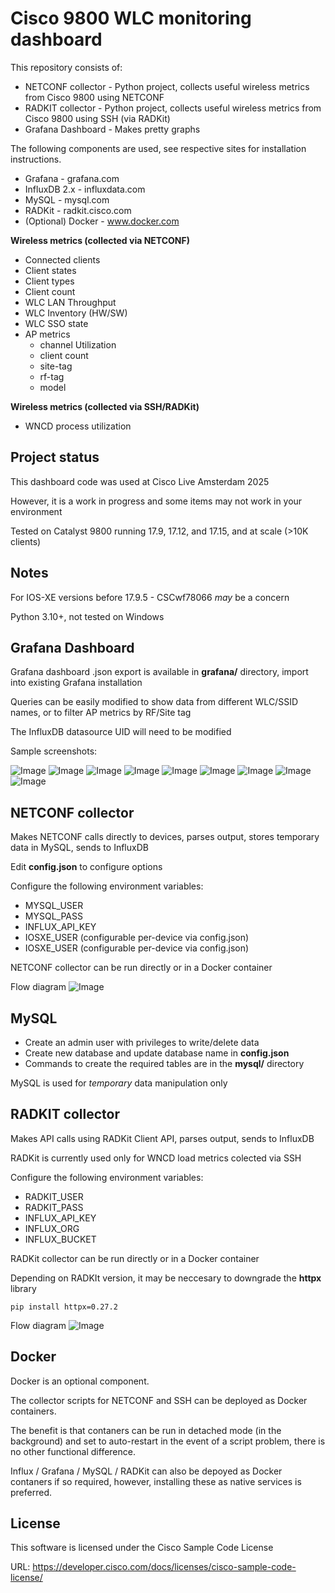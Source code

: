 # Cisco 9800 WLC monitoring dashboard

This repository consists of:

- NETCONF collector - Python project, collects useful wireless metrics from Cisco 9800 using NETCONF
- RADKIT collector - Python project, collects useful wireless metrics from Cisco 9800 using SSH (via RADKit)
- Grafana Dashboard - Makes pretty graphs

The following components are used, see respective sites for installation instructions.
- Grafana - grafana.com
- InfluxDB 2.x - influxdata.com
- MySQL - mysql.com
- RADKit - radkit.cisco.com
- (Optional) Docker - www.docker.com

**Wireless metrics (collected via NETCONF)**

- Connected clients
- Client states
- Client types
- Client count
- WLC LAN Throughput
- WLC Inventory (HW/SW)
- WLC SSO state
- AP metrics
  - channel Utilization
  - client count
  - site-tag
  - rf-tag
  - model

**Wireless metrics (collected via SSH/RADKit)**
- WNCD process utilization

## Project status

This dashboard code was used at Cisco Live Amsterdam 2025

However, it is a work in progress and some items may not work in your environment

Tested on Catalyst 9800 running 17.9, 17.12, and 17.15, and at scale (>10K clients)

## Notes

For IOS-XE versions before 17.9.5 - CSCwf78066 _may_ be a concern

Python 3.10+, not tested on Windows

## Grafana Dashboard

Grafana dashboard .json export is available in **grafana/** directory, import into existing Grafana installation

Queries can be easily modified to show data from different WLC/SSID names, or to filter AP metrics by RF/Site tag

The InfluxDB datasource UID will need to be modified

Sample screenshots:

![Image](https://github.com/ciscowireless/wifi-dashboard/blob/main/images/AP_Inventory.png)
![Image](https://github.com/ciscowireless/wifi-dashboard/blob/main/images/Client_Generatons.png)
![Image](https://github.com/ciscowireless/wifi-dashboard/blob/main/images/Client_Summary.png)
![Image](https://github.com/ciscowireless/wifi-dashboard/blob/main/images/Dashboard_Statistics.png)
![Image](https://github.com/ciscowireless/wifi-dashboard/blob/main/images/Keynote_Summary.png)
![Image](https://github.com/ciscowireless/wifi-dashboard/blob/main/images/Load_Summary.jpg)
![Image](https://github.com/ciscowireless/wifi-dashboard/blob/main/images/Top_Radios_by_Channel_Utilization.png)
![Image](https://github.com/ciscowireless/wifi-dashboard/blob/main/images/Top_Radios_by_Client_Count.png)
![Image](https://github.com/ciscowireless/wifi-dashboard/blob/main/images/WLC_Inventory.png)

## NETCONF collector

Makes NETCONF calls directly to devices, parses output, stores temporary data in MySQL, sends to InfluxDB

Edit **config.json** to configure options

Configure the following environment variables:
- MYSQL_USER
- MYSQL_PASS
- INFLUX_API_KEY
- IOSXE_USER (configurable per-device via config.json)
- IOSXE_USER (configurable per-device via config.json)

NETCONF collector can be run directly or in a Docker container

Flow diagram
![Image](https://github.com/Johnny8Bit/wifi-dashboard/blob/main/images/netconf-flow.png)

## MySQL

- Create an admin user with privileges to write/delete data
- Create new database and update database name in **config.json**
- Commands to create the required tables are in the **mysql/** directory

MySQL is used for _temporary_ data manipulation only

## RADKIT collector

Makes API calls using RADKit Client API, parses output, sends to InfluxDB

RADKit is currently used only for WNCD load metrics colected via SSH

Configure the following environment variables:
- RADKIT_USER
- RADKIT_PASS
- INFLUX_API_KEY
- INFLUX_ORG
- INFLUX_BUCKET

RADKit collector can be run directly or in a Docker container

Depending on RADKIt version, it may be neccesary to downgrade the __httpx__ library
```
pip install httpx=0.27.2
```
Flow diagram
![Image](https://github.com/Johnny8Bit/wifi-dashboard/blob/main/images/ssh-flow.png)

## Docker

Docker is an optional component.

The collector scripts for NETCONF and SSH can be deployed as Docker containers.

The benefit is that contaners can be run in detached mode (in the background) and set to auto-restart in the event of a script problem, there is no other functional difference.

Influx / Grafana / MySQL / RADKit can also be depoyed as Docker contaners if so required, however, installing these as native services is preferred.

## License

This software is licensed under the Cisco Sample Code License

URL: https://developer.cisco.com/docs/licenses/cisco-sample-code-license/



